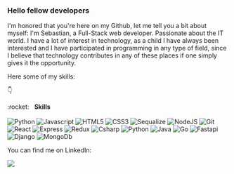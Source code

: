 ### Hello fellow developers
I'm honored that you're here on my Github, let me tell you a bit about myself: I'm Sebastian, a Full-Stack web developer. Passionate about the IT world. I have a lot of interest in technology, as a child I have always been interested and I have participated in programming in any type of field, since I believe that technology contributes in any of these places if one simply gives it the opportunity.

Here some of my skills:

👇 

<summary>:rocket:&nbsp;&nbsp;&nbsp;<b>Skills</b></summary>
	<br/>
	<img src="https://img.shields.io/badge/Python-3776AB?logo=python&logoColor=fff" alt="Python"/>
	<img src="https://img.shields.io/badge/JavaScript-F7DF1E?logo=javascript&logoColor=000" alt="Javascript"/>	
	<img src="https://img.shields.io/badge/HTML-%23E34F26.svg?logo=html5&logoColor=white" alt="HTML5"/>
	<img src="https://img.shields.io/badge/CSS-1572B6?logo=css3&logoColor=fff" alt="CSS3"/>
	<img src="https://img.shields.io/badge/Sequelize-52B0E7?logo=sequelize&logoColor=fff" alt="Sequalize"/>
	<img src="https://img.shields.io/badge/Node.js-6DA55F?logo=node.js&logoColor=white" alt="NodeJS"/>
	<img src="https://img.shields.io/badge/Git-F05032?logo=git&logoColor=fff" alt="Git"/>
  	<img src="https://img.shields.io/badge/React-%2320232a.svg?logo=react&logoColor=%2361DAFB" alt="React"/>
  	<img src="https://img.shields.io/badge/Express.js-%23404d59.svg?logo=express&logoColor=%2361DAFB" alt="Express"/>
	<img src="https://img.shields.io/badge/Redux-764ABC?logo=redux&logoColor=fff" alt="Redux"/>
	<img src="https://custom-icon-badges.demolab.com/badge/C%23-%23239120.svg?logo=cshrp&logoColor=white" alt="Csharp"/>
	<img src="https://img.shields.io/badge/Python-3776AB?logo=python&logoColor=fff" alt="Python"/>
	<img src="https://img.shields.io/badge/Java-%23ED8B00.svg?logo=openjdk&logoColor=white" alt="Java"/>
	<img src="https://img.shields.io/badge/Go-%2300ADD8.svg?&logo=go&logoColor=white" alt="Go"/>
	<img src="https://img.shields.io/badge/FastAPI-009485.svg?logo=fastapi&logoColor=white" alt="Fastapi"/>
	<img src="https://img.shields.io/badge/Django-%23092E20.svg?logo=django&logoColor=white" alt="Django"/>
	<img src="https://img.shields.io/badge/MongoDB-%234ea94b.svg?logo=mongodb&logoColor=white" alt="MongoDb"/>


You can find me on LinkedIn:

[<img src="https://custom-icon-badges.demolab.com/badge/LinkedIn-0A66C2?logo=linkedin-white&logoColor=fff"/>](https://www.linkedin.com/in/sebasti%C3%A1n-carvajal-full-stack-web-developer/)
